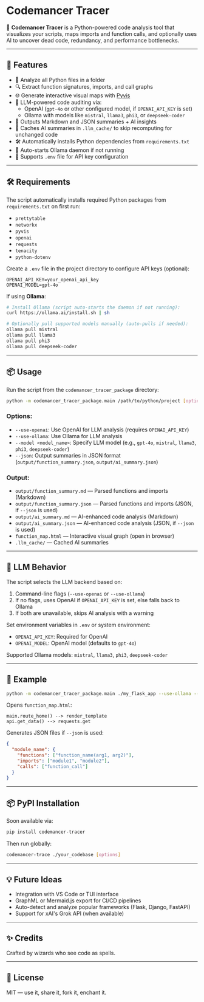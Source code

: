 # Codemancer Tracer

🧙 **Codemancer Tracer** is a Python-powered code analysis tool that visualizes your scripts, maps imports and function calls, and optionally uses AI to uncover dead code, redundancy, and performance bottlenecks.

---

## 🚀 Features

- 📁 Analyze all Python files in a folder
- 🔍 Extract function signatures, imports, and call graphs
- 🌐 Generate interactive visual maps with [Pyvis](https://pyvis.readthedocs.io/)
- 🧠 LLM-powered code auditing via:
  - OpenAI (`gpt-4o` or other configured model, if `OPENAI_API_KEY` is set)
  - Ollama with models like `mistral`, `llama3`, `phi3`, or `deepseek-coder`
- 📄 Outputs Markdown and JSON summaries + AI insights
- 💾 Caches AI summaries in `.llm_cache/` to skip recomputing for unchanged code
- 🛠️ Automatically installs Python dependencies from `requirements.txt`
- 🚀 Auto-starts Ollama daemon if not running
- 🔐 Supports `.env` file for API key configuration

---

## 🛠️ Requirements

The script automatically installs required Python packages from `requirements.txt` on first run:

- `prettytable`
- `networkx`
- `pyvis`
- `openai`
- `requests`
- `tenacity`
- `python-dotenv`

Create a `.env` file in the project directory to configure API keys (optional):

```plaintext
OPENAI_API_KEY=your_openai_api_key
OPENAI_MODEL=gpt-4o
```

If using **Ollama**:

```bash
# Install Ollama (script auto-starts the daemon if not running):
curl https://ollama.ai/install.sh | sh

# Optionally pull supported models manually (auto-pulls if needed):
ollama pull mistral
ollama pull llama3
ollama pull phi3
ollama pull deepseek-coder
```

---

## 📦 Usage

Run the script from the `codemancer_tracer_package` directory:

```bash
python -m codemancer_tracer_package.main /path/to/python/project [options]
```

### Options:

- `--use-openai`: Use OpenAI for LLM analysis (requires `OPENAI_API_KEY`)
- `--use-ollama`: Use Ollama for LLM analysis
- `--model <model_name>`: Specify LLM model (e.g., `gpt-4o`, `mistral`, `llama3`, `phi3`, `deepseek-coder`)
- `--json`: Output summaries in JSON format (`output/function_summary.json`, `output/ai_summary.json`)

### Output:

- `output/function_summary.md` — Parsed functions and imports (Markdown)
- `output/function_summary.json` — Parsed functions and imports (JSON, if `--json` is used)
- `output/ai_summary.md` — AI-enhanced code analysis (Markdown)
- `output/ai_summary.json` — AI-enhanced code analysis (JSON, if `--json` is used)
- `function_map.html` — Interactive visual graph (open in browser)
- `.llm_cache/` — Cached AI summaries

---

## 🧠 LLM Behavior

The script selects the LLM backend based on:

1. Command-line flags (`--use-openai` or `--use-ollama`)
2. If no flags, uses OpenAI if `OPENAI_API_KEY` is set, else falls back to Ollama
3. If both are unavailable, skips AI analysis with a warning

Set environment variables in `.env` or system environment:
- `OPENAI_API_KEY`: Required for OpenAI
- `OPENAI_MODEL`: OpenAI model (defaults to `gpt-4o`)

Supported Ollama models: `mistral`, `llama3`, `phi3`, `deepseek-coder`

---

## 📍 Example

```bash
python -m codemancer_tracer_package.main ./my_flask_app --use-ollama --model llama3 --json
```

Opens `function_map.html`:

```
main.route_home() --> render_template
api.get_data() --> requests.get
```

Generates JSON files if `--json` is used:

```json
{
  "module_name": {
    "functions": ["function_name(arg1, arg2)"],
    "imports": ["module1", "module2"],
    "calls": ["function_call"]
  }
}
```

---

## 📦 PyPI Installation

Soon available via:

```bash
pip install codemancer-tracer
```

Then run globally:

```bash
codemancer-trace ./your_codebase [options]
```

---

## 💡 Future Ideas

- Integration with VS Code or TUI interface
- GraphML or Mermaid.js export for CI/CD pipelines
- Auto-detect and analyze popular frameworks (Flask, Django, FastAPI)
- Support for xAI's Grok API (when available)

---

## ✨ Credits

Crafted by wizards who see code as spells.

---

## 📜 License

MIT — use it, share it, fork it, enchant it.